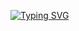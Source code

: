 [![Typing SVG](https://readme-typing-svg.demolab.com?font=Montserrat&size=18&duration=3000&pause=600&color=F5004F&center=true&vCenter=true&multiline=true&width=435&height=60&lines=Hi!%F0%9F%91%8B+I+am+Ritesh+Chaware;An+Astrobiologist+in+making++%F0%9F%94%8E%F0%9F%91%BD)](https://git.io/typing-svg)
<!--
**riteshchaware/riteshchaware** is a ✨ _special_ ✨ repository because its `README.md` (this file) appears on your GitHub profile.

Here are some ideas to get you started:

- 🔭 I’m currently working on ...
- 🌱 I’m currently learning ...
- 👯 I’m looking to collaborate on ...
- 🤔 I’m looking for help with ...
- 💬 Ask me about ...
- 📫 How to reach me: ...
- 😄 Pronouns: ...
- ⚡ Fun fact: ...
-->
